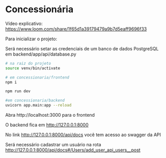 # Concessionária

Vídeo explicativo: https://www.loom.com/share/1f65d1a39179479a9b7d5eaff9696f33

Para inicializar o projeto:

Será necessário setar as credenciais de um banco de dados PostgreSQL em backend/app/api/database.py

```bash
# na raiz do projeto
source venv/bin/activate

# em concessionaria/frontend
npm i

npm run dev

#em concessionaria/backend
uvicorn app.main:app --reload
```
Abra http://localhost:3000 para o frontend

O backend fica em http://127.0.0.1:8000

No link http://127.0.0.1:8000/api/docs você tem acesso ao swagger da API

Será necessário cadastrar um usuário na rota http://127.0.0.1:8000/api/docs#/Users/add_user_api_users__post
